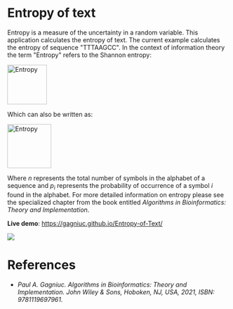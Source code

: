# Entropy of text

Entropy is a measure of the uncertainty in a random variable. This application calculates the entropy of text. The current example calculates the entropy of sequence "TTTAAGCC". In the context of information theory the term "Entropy" refers to the Shannon entropy:

<img src="https://github.com/Gagniuc/Entropy-of-Text/blob/main/img/entropy%20eq.png?raw=true" height="90" alt="Entropy">

Which can also be written as:

<img src="https://github.com/Gagniuc/Entropy-of-Text/blob/main/img/entropy.png?raw=true" height="100" alt="Entropy">

Where <i>n</i> represents the total number of symbols in the alphabet of a sequence and <i>p<sub>i<sub></i> represents the probability of occurrence of a symbol <i>i</i> found in the alphabet. For more detailed information on entropy please see the specialized chapter from the book entitled <i>Algorithms in Bioinformatics: Theory and Implementation</i>.

**Live demo**: https://gagniuc.github.io/Entropy-of-Text/

<kbd><img src="https://github.com/Gagniuc/Entropy-of-Text/blob/main/img/Entropy.png?raw=true" /></kbd>

# References

- <i>Paul A. Gagniuc. Algorithms in Bioinformatics: Theory and Implementation. John Wiley & Sons, Hoboken, NJ, USA, 2021, ISBN: 9781119697961.</i>
